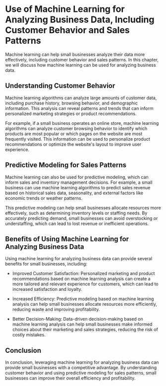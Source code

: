 Use of Machine Learning for Analyzing Business Data, Including Customer Behavior and Sales Patterns
===============================================================================================================================================================

Machine learning can help small businesses analyze their data more effectively, including customer behavior and sales patterns. In this chapter, we will discuss how machine learning can be used for analyzing business data.

Understanding Customer Behavior
-------------------------------

Machine learning algorithms can analyze large amounts of customer data, including purchase history, browsing behavior, and demographic information. This analysis can reveal patterns and trends that can inform personalized marketing strategies or product recommendations.

For example, if a small business operates an online store, machine learning algorithms can analyze customer browsing behavior to identify which products are most popular or which pages on the website are most frequently visited. This information can be used to personalize product recommendations or optimize the website's layout to improve user experience.

Predictive Modeling for Sales Patterns
--------------------------------------

Machine learning can also be used for predictive modeling, which can inform sales and inventory management decisions. For example, a small business can use machine learning algorithms to predict sales revenue based on historical sales data, seasonality, and external factors like economic trends or weather patterns.

This predictive modeling can help small businesses allocate resources more effectively, such as determining inventory levels or staffing needs. By accurately predicting demand, small businesses can avoid overstocking or understaffing, which can lead to lost revenue or inefficient operations.

Benefits of Using Machine Learning for Analyzing Business Data
--------------------------------------------------------------

Using machine learning for analyzing business data can provide several benefits for small businesses, including:

* Improved Customer Satisfaction: Personalized marketing and product recommendations based on machine learning analysis can create a more tailored and relevant experience for customers, which can lead to increased satisfaction and loyalty.

* Increased Efficiency: Predictive modeling based on machine learning analysis can help small businesses allocate resources more efficiently, reducing waste and improving profitability.

* Better Decision-Making: Data-driven decision-making based on machine learning analysis can help small businesses make informed choices about their marketing and sales strategies, reducing the risk of costly mistakes.

Conclusion
----------

In conclusion, leveraging machine learning for analyzing business data can provide small businesses with a competitive advantage. By understanding customer behavior and using predictive modeling for sales patterns, small businesses can improve their overall efficiency and profitability.
